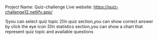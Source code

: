 Project Name: Quiz-challenge
Live website: https://quiz-challenge12.netlify.app/

1)you can select quiz topic
2)In quiz section,you can show correct answer by click the eye icon
3)In statistics section,you can show a chart that represent quiz topic and available questions
